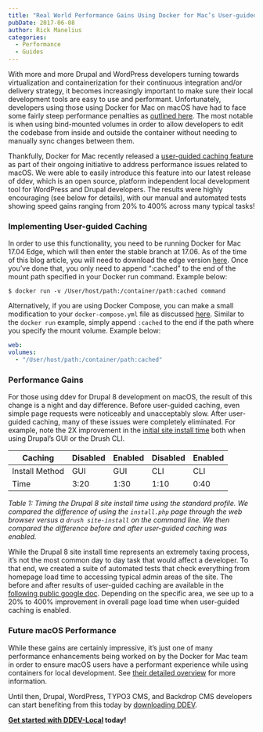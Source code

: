 ```yaml
---
title: "Real World Performance Gains Using Docker for Mac’s User-guided Cache"
pubDate: 2017-06-08
author: Rick Manelius
categories:
  - Performance
  - Guides
---
```


With more and more Drupal and WordPress developers turning towards virtualization and containerization for their continuous integration and/or delivery strategy, it becomes increasingly important to make sure their local development tools are easy to use and performant. Unfortunately, developers using those using Docker for Mac on macOS have had to face some fairly steep performance penalties as [outlined here](https://docs.docker.com/docker-for-mac/osxfs/#performance-issues-solutions-and-roadmap). The most notable is when using bind-mounted volumes in order to allow developers to edit the codebase from inside and outside the container without needing to manually sync changes between them.

Thankfully, Docker for Mac recently released a [user-guided caching feature](https://blog.docker.com/2017/05/user-guided-caching-in-docker-for-mac/) as part of their ongoing initiative to address performance issues related to macOS. We were able to easily introduce this feature into our latest release of ddev, which is an open source, platform independent local development tool for WordPress and Drupal developers. The results were highly encouraging (see below for details), with our manual and automated tests showing speed gains ranging from 20% to 400% across many typical tasks!

### Implementing User-guided Caching

In order to use this functionality, you need to be running Docker for Mac 17.04 Edge, which will then enter the stable branch at 17.06\. As of the time of this blog article, you will need to download the edge version [here](https://docs.docker.com/docker-for-mac/install/). Once you’ve done that, you only need to append “:cached” to the end of the mount path specified in your Docker run command. Example below:

```
$ docker run -v /User/host/path:/container/path:cached command
```

Alternatively, if you are using Docker Compose, you can make a small modification to your `docker-compose.yml` file as discussed [here](https://github.com/drud/ddev/issues/253). Similar to the `docker run` example, simply append `:cached` to the end if the path where you specify the mount volume. Example below:

```yaml
web:
volumes:
  - "/User/host/path:/container/path:cached"
```

### Performance Gains

For those using ddev for Drupal 8 development on macOS, the result of this change is a night and day difference. Before user-guided caching, even simple page requests were noticeably and unacceptably slow. After user-guided caching, many of these issues were completely eliminated. For example, note the 2X improvement in the [initial site install time](https://github.com/drud/ddev/issues/253#issuecomment-303728071) both when using Drupal’s GUI or the Drush CLI.

| Caching        | Disabled | Enabled | Disabled | Enabled |
| -------------- | -------- | ------- | -------- | ------- |
| Install Method | GUI      | GUI     | CLI      | CLI     |
| Time           | 3:20     | 1:30    | 1:10     | 0:40    |

_Table 1: Timing the Drupal 8 site install time using the standard profile. We compared the difference of using the `install.php` page through the web browser versus a `drush site-install` on the command line. We then compared the difference before and after user-guided caching was enabled._

While the Drupal 8 site install time represents an extremely taxing process, it’s not the most common day to day task that would affect a developer. To that end, we created a suite of automated tests that check everything from homepage load time to accessing typical admin areas of the site. The before and after results of user-guided caching are available in the [following public google doc](https://docs.google.com/document/d/1nFbL1QekrVmKCcn8ENH25Um2MMh%5F30vfnVe2v1Uz6qE/edit). Depending on the specific area, we see up to a 20% to 400% improvement in overall page load time when user-guided caching is enabled.

### Future macOS Performance

While these gains are certainly impressive, it’s just one of many performance enhancements being worked on by the Docker for Mac team in order to ensure macOS users have a performant experience while using containers for local development. See [their detailed overview](https://docs.docker.com/docker-for-mac/osxfs/#performance-issues-solutions-and-roadmap) for more information.

Until then, Drupal, WordPress, TYPO3 CMS, and Backdrop CMS developers can start benefiting from this today by [downloading DDEV](https://github.com/drud/ddev/releases).

**[Get started with DDEV-Local](/get-started/) today!**

